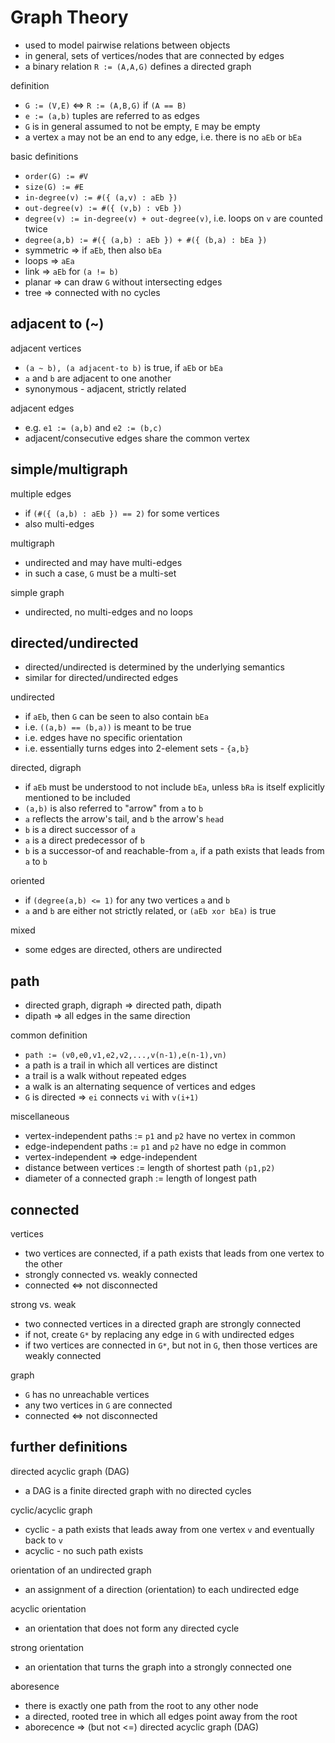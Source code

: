 
<!-- ======================================================================= -->
# Graph Theory

* used to model pairwise relations between objects
* in general, sets of vertices/nodes that are connected by edges
* a binary relation `R := (A,A,G)` defines a directed graph

definition

* `G := (V,E)` <=> `R := (A,B,G)` if `(A == B)`
* `e := (a,b)` tuples are referred to as edges
* `G` is in general assumed to not be empty, `E` may be empty
* a vertex `a` may not be an end to any edge, i.e. there is no `aEb` or `bEa`

basic definitions

* `order(G) := #V`
* `size(G) := #E`
* `in-degree(v) := #({ (a,v) : aEb })`
* `out-degree(v) := #({ (v,b) : vEb })`
* `degree(v) := in-degree(v) + out-degree(v)`,
  i.e. loops on `v` are counted twice
* `degree(a,b) := #({ (a,b) : aEb }) + #({ (b,a) : bEa })`
* symmetric => if `aEb`, then also `bEa`
* loops => `aEa`
* link => `aEb` for `(a != b)`
* planar => can draw `G` without intersecting edges
* tree => connected with no cycles

<!-- ======================================================================= -->
## adjacent to (~)

adjacent vertices

* `(a ~ b), (a adjacent-to b)` is true, if `aEb` or `bEa`
* `a` and `b` are adjacent to one another
* synonymous - adjacent, strictly related

adjacent edges

* e.g. `e1 := (a,b)` and `e2 := (b,c)`
* adjacent/consecutive edges share the common vertex

<!-- ======================================================================= -->
## simple/multigraph

multiple edges

* if `(#({ (a,b) : aEb }) == 2)` for some vertices
* also multi-edges

multigraph

* undirected and may have multi-edges
* in such a case, `G` must be a multi-set

simple graph

* undirected, no multi-edges and no loops

<!-- ======================================================================= -->
## directed/undirected

* directed/undirected is determined by the underlying semantics
* similar for directed/undirected edges

undirected

* if `aEb`, then `G` can be seen to also contain `bEa`
* i.e. `((a,b) == (b,a))` is meant to be true
* i.e. edges have no specific orientation
* i.e. essentially turns edges into 2-element sets - `{a,b}`

directed, digraph

* if `aEb` must be understood to not include `bEa`,
  unless `bRa` is itself explicitly mentioned to be included
* `(a,b)` is also referred to "arrow" from `a` to `b`
* `a` reflects the arrow's tail, and `b` the arrow's `head`
* `b` is a direct successor of `a`
* `a` is a direct predecessor of `b`
* `b` is a successor-of and reachable-from `a`,
  if a path exists that leads from `a` to `b`

oriented

* if `(degree(a,b) <= 1)` for any two vertices `a` and `b`
* `a` and `b` are either not strictly related, or `(aEb xor bEa)` is true

mixed

* some edges are directed, others are undirected

<!-- ======================================================================= -->
## path

* directed graph, digraph => directed path, dipath
* dipath => all edges in the same direction

common definition

* `path := (v0,e0,v1,e2,v2,...,v(n-1),e(n-1),vn)`
* a path is a trail in which all vertices are distinct
* a trail is a walk without repeated edges
* a walk is an alternating sequence of vertices and edges
* `G` is directed => `ei` connects `vi` with `v(i+1)`

miscellaneous

* vertex-independent paths := `p1` and `p2` have no vertex in common
* edge-independent paths := `p1` and `p2` have no edge in common
* vertex-independent => edge-independent
* distance between vertices := length of shortest path `(p1,p2)`
* diameter of a connected graph := length of longest path

<!-- ======================================================================= -->
## connected

vertices

* two vertices are connected, if
  a path exists that leads from one vertex to the other
* strongly connected vs. weakly connected
* connected <=> not disconnected

strong vs. weak

* two connected vertices in a directed graph are strongly connected
* if not, create `G*` by replacing any edge in `G` with undirected edges
* if two vertices are connected in `G*`, but not in `G`, then
  those vertices are weakly connected

graph

* `G` has no unreachable vertices
* any two vertices in `G` are connected
* connected <=> not disconnected

<!-- ======================================================================= -->
## further definitions

directed acyclic graph (DAG)

* a DAG is a finite directed graph with no directed cycles

cyclic/acyclic graph

* cyclic - a path exists that
  leads away from one vertex `v` and eventually back to `v`
* acyclic - no such path exists

orientation of an undirected graph

* an assignment of a direction (orientation) to each undirected edge

acyclic orientation

* an orientation that does not form any directed cycle

strong orientation

* an orientation that turns the graph into a strongly connected one

aboresence

* there is exactly one path from the root to any other node
* a directed, rooted tree in which all edges point away from the root
* aborecence => (but not <=) directed acyclic graph (DAG)
